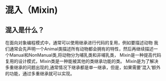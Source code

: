 # 混入（Mixin)
## 混入是什么？
在面向对象编程模式中，通常可以使用继承进行代码的复用，例如要描述动物
我们通常会先声明一个Animal类描述所有动物都会拥有的特性，然后再继续描述一个Manual和NonManual类,将动物分为哺乳类和非哺乳类，
Mixin是一种提高代码复用的设计模式，Mixin类是一种能被其他的类继承功能的类。
Mixin是为了解决多重继承的问题出现的,通常情况下继承都是单一继承，但是，如果需要’混入‘额外的功能，通过多重继承就可以实现。

